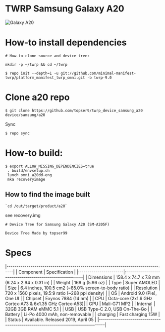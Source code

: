 # TWRP Samsung Galaxy A20
![Galaxy A20](https://fdn2.gsmarena.com/vv/bigpic/samsung-galaxy-a20.jpg "Galaxy A20")
# How-to install dependencies
```
# How-to clone source and device tree:

mkdir -p ~/twrp && cd ~/twrp

$ repo init --depth=1 -u git://github.com/minimal-manifest-twrp/platform_manifest_twrp_omni.git -b twrp-9.0
```
# Clone a20 repo
```
$ git clone https://github.com/topser9/twrp_device_samsung_a20 device/samsung/a20
```
Sync
```
$ repo sync
```
# How-to build:
```
$ export ALLOW_MISSING_DEPENDENCIES=true
 . build/envsetup.sh
 lunch omni_a20dd-eng
 mka recoveryimage
```
## How to find the image built
```
`cd /out/target/product/a20`
```
see recovery.img
```
# Device Tree for Samsung Galaxy A20 (SM-A205F)

Device Tree Made by topser99
```
# Specs
|---------------------------------------------------------------------------------|
|      Component        |          Specification                                  |
|:----------------------|:--------------------------------------------------------|
| Dimensions            | 158.4 x 74.7 x 7.8 mm (6.24 x 2.94 x 0.31 in)           |
| Weight                | 169 g (5.96 oz)                                         |
| Type                  | Super AMOLED                                            |
| Size                  | 6.4 inches, 100.5 cm2 (~85.0% screen-to-body ratio)     |
| Resolution            | 720 x 1560 pixels, 19.5:9 ratio (~268 ppi density)      |
| OS                    |  Android 9.0 (Pie), One UI                              |
| Chipset               | Exynos 7884 (14 nm)                                     |
| CPU                   | Octa-core (2x1.6 GHz Cortex-A73 & 6x1.35 GHz Cortex-A53)|
| GPU                   | Mali-G71 MP2                                            |
| Internal              | 32GB 3GB RAM eMMC 5.1                                   |
| USB                   | USB Type-C 2.0, USB On-The-Go                           |
| Battery               | Li-Po 4000 mAh, non-removable                           |
| charging              | Fast charging 15W                                       |
| Status                | Available. Released 2019, April 05                      |
|---------------------------------------------------------------------------------|

